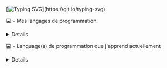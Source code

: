 <img src="" alt="" style="max-width: 100%;">


[![Typing SVG](https://readme-typing-svg.herokuapp.com?color=F732B7&center=true&lines=Bienvenue+sur+ma+page+github+!;N'h%C3%A9site+pas+%C3%A0+%22checker%22+mes+repos.)](https://git.io/typing-svg)


 💻 - Mes langages de programmation.
<details>
<p align="centre">
    <img alt="TypeScript" src="https://img.shields.io/badge/-TypeScript-3178C6?logo=TypeScript&logoColor=white&style=for-the-badge">
</a>
    <img alt="Python" src="https://img.shields.io/badge/-JavaScript-F7DF1E?logo=JavaScript&logoColor=white&style=for-the-badge">
</p>
</details>


💻 - Language(s) de programmation que j'apprend actuellement
<details>
<p align="centre">
    <img alt="HTML/CSS" src="https://img.shields.io/badge/-Ruby-CC342D?logo=Ruby&logoColor=white&style=for-the-badge">
</a>
    <img alt="C#" src="https://img.shields.io/badge/-Rust-000000?logo=Rust&logoColor=white&style=for-the-badge">
</a>
    <img alt="Python " src="https://img.shields.io/badge/-Python-3776AB?logo=Python&logoColor=white&style=for-the-badge">
</a>
    <img alt="Python " src="https://img.shields.io/badge/-Python-3776AB?logo=Python&logoColor=white&style=for-the-badge">
</a>
</a>

</p>
</details>
